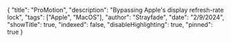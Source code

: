 {
"title": "ProMotion",
"description": "Bypassing Apple's display refresh-rate lock",
"tags": ["Apple", "MacOS"],
"author": "Strayfade",
"date": "2/9/2024",
"showTitle": true,
"indexed": false,
"disableHighlighting": true,
"pinned": true
}
